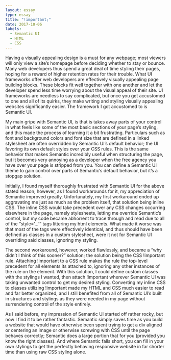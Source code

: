 ```yaml
---
layout: essay
type: essay
title: "!important;"
date: 2017-10-06
labels:
  - Semantic UI
  - HTML
  - CSS
---
```


Having a visually appealing design is a must for any webpage; most viewers will only view a site’s homepage before deciding whether to stay or bounce. Many web developers thus spend a great deal of time styling their pages, hoping for a reward of higher retention rates for their trouble. What UI frameworks offer web developers are effectively visually appealing page building blocks. These blocks fit well together with one another and let the developer spend less time worrying about the visual appeal of their site. UI frameworks are needless to say complicated, but once you get accustomed to one and all of its quirks, they make writing and styling visually appealing websites significantly easier. The framework I got accustomed to is Semantic UI.

My main gripe with Semantic UI, is that is takes away parts of your control in what feels like some of the most basic sections of your page’s styling, and this made the process of learning it a bit frustrating. Particulars such as font and background colors and font size that are defined in a linked stylesheet are often overridden by Semantic UI’s default behavior; the UI favoring its own default styles over your CSS rules. This is the same behavior that makes Semantic incredibly useful when structuring the page, but it becomes very annoying as a developer when the free agency you have over your page is stripped from you. You can define a Semantic UI theme to gain control over parts of Semantic’s default behavior, but it’s a stopgap solution.

Initially, I found myself thoroughly frustrated with Semantic UI for the above stated reason; however, as I found workarounds for it, my appreciation of Semantic improved greatly. Unfortunately, my first workaround ended up aggravating me just as much as the problem itself, that solution being inline CSS. The inline CSS would take precedent over any CSS changes occurring elsewhere in the page, namely stylesheets, letting me override Semantic’s control, but my code became abhorrent to trace through and read due to all of the “style=’…’” tags littering my html elements. What made it worse was that most of the tags were effectively identical, and thus should have been defined as classes in a custom stylesheet, were it not for Semantic UI overriding said classes, ignoring my styling.

The second workaround, however, worked flawlessly, and became a “why didn’t I think of this sooner?” solution; the solution being the CSS !important rule. Attaching !important to a CSS rule makes the rule the top-level precedent for all elements its attached to, ignoring any other instances of the rule on the element. With this solution, I could define custom classes with the stylings I wanted, then attach !important wherever Semantic UI was taking unwanted control to get my desired styling. Converting my inline CSS to classes utilizing !important made my HTML and CSS much easier to read and far better organized, and I still benefited from all of Semantic UI’s built in structures and stylings as they were needed in my page without surrendering control of the style entirely.

As I said before, my impression of Semantic UI started off rather rocky, but now I find it to be rather fantastic. Semantic simply saves time as you build a website that would have otherwise been spent trying to get a div aligned or centering an image or otherwise screwing with CSS until the page behaves correctly; Semantic does a large portion that for you (provided you know the right classes). And where Semantic falls short, you can fill in your own stylings to get the perfectly behaving responsive website in far shorter time than using raw CSS styling alone.
